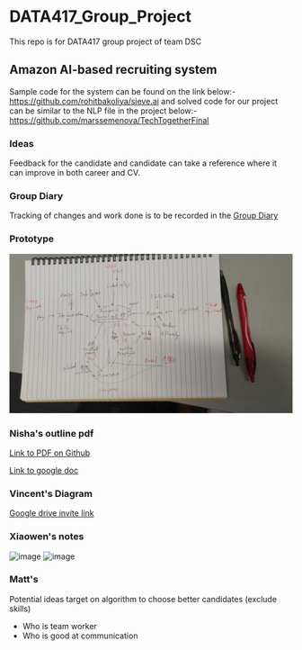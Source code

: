 # DATA417_Group_Project
This repo is for DATA417 group project of team DSC

## Amazon AI-based recruiting system
Sample code for the system can be found on the link below:- https://github.com/rohitbakoliya/sieve.ai
and solved code for our project can be similar to the NLP file in the project below:- https://github.com/marssemenova/TechTogetherFinal

### Ideas
Feedback for the candidate and candidate can take a reference where it can improve in both career and CV.

### Group Diary
Tracking of changes and work done is to be recorded in the [Group Diary](https://docs.google.com/document/d/1C2CSd41y9VPXxJpMA94QP3xomMXTIVKzO-EDZblYChc/edit)  
  

### Prototype
![prototype](prototype.JPG)

### Nisha's outline pdf
[Link to PDF on Github](https://github.com/MattTheRealYoung/DATA417_Group_Project/blob/main/outline%20.pdf)  
  
[Link to google doc](https://docs.google.com/document/d/1EbUHU4czVYoUNK89y1SbcBWrI7OIzctut0_MTYltrKM/edit)  

### Vincent's Diagram
[Google drive invite link](https://drive.google.com/file/d/15iWeyJ5ZZqjZbVTDax3m2jQRDaAdv6BH/view?usp=drive_link)

### Xiaowen's notes
<img width="958" alt="image" src="https://github.com/MattTheRealYoung/DATA417_Group_Project/assets/162763066/a24687e7-a07e-4c01-9c7c-8abb23b86920">

<img width="955" alt="image" src="https://github.com/MattTheRealYoung/DATA417_Group_Project/assets/162763066/a7aabc27-b772-4b33-ae94-8a92f6a60e7b">

### Matt's 
Potential ideas target on algorithm to choose better candidates (exclude skills)
- Who is team worker
- Who is good at communication


